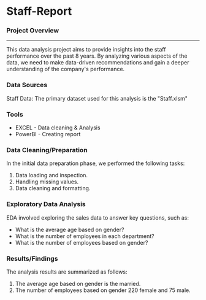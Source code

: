# Staff-Report

### Project Overview
---

This data analysis project aims to provide insights into the staff performance  over the past 8 years. By analyzing various aspects of the data, we need to make data-driven recommendations and gain a deeper understanding of the company's performance.




### Data Sources

Staff Data: The primary dataset used for this analysis is the "Staff.xlsm" 

### Tools

- EXCEL - Data cleaning & Analysis
- PowerBI - Creating report

### Data Cleaning/Preparation

In the initial data preparation phase, we performed the following tasks:
1. Data loading and inspection.
2. Handling missing values.
3. Data cleaning and formatting.

### Exploratory Data Analysis

EDA involved exploring the sales data to answer key questions, such as:

- What is the average age based on gender?
- What is the number of employees in each department?
- What is the number of employees based on gender?


### Results/Findings

The analysis results are summarized as follows:
1. The average age based on gender is the married.
2. The number of employees based on gender 220 female and 75 male.




